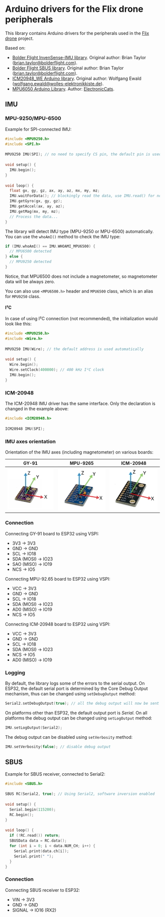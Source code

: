 # Arduino drivers for the Flix drone peripherals

This library contains Arduino drivers for the peripherals used in the [Flix drone](https://github.com/okalachev/flix) project.

Based on:

* [Bolder Flight InvenSense-IMU library](https://github.com/bolderflight/invensense-imu). Original author: Brian Taylor (brian.taylor@bolderflight.com).
* [Bolder Flight SBUS library](https://github.com/bolderflight/sbus). Original author: Brian Taylor (brian.taylor@bolderflight.com).
* [ICM20948_WE Arduino library](https://github.com/wollewald/ICM20948_WE/). Original author: Wolfgang Ewald (wolfgang.ewald@wolles-elektronikkiste.de).
* [MPU6050 Arduino Library](https://github.com/ElectronicCats/mpu6050). Author: [ElectronicCats](https://github.com/ElectronicCats).

## IMU

### MPU-9250/MPU-6500

Example for SPI-connected IMU:

```cpp
#include <MPU9250.h>
#include <SPI.h>

MPU9250 IMU(SPI); // no need to specify CS pin, the default pin is used automatically

void setup() {
  IMU.begin();
}

void loop() {
  float gx, gy, gz, ax, ay, az, mx, my, mz;
  IMU.waitForData(); // blockingly read the data, use IMU.read() for non-blocking read
  IMU.getGyro(gx, gy, gz);
  IMU.getAccel(ax, ay, az);
  IMU.getMag(mx, my, mz);
  // Process the data...
}
```

The library will detect IMU type (MPU-9250 or MPU-6500) automatically. You can use the `whoAmI()` method to check the IMU type:

```cpp
if (IMU.whoAmI() == IMU.WHOAMI_MPU6500) {
  // MPU6500 detected
} else {
  // MPU9250 detected
}
```

Notice, that MPU6500 does not include a magnetometer, so magnetometer data will be always zero.

You can also use `<MPU6500.h>` header and `MPU6500` class, which is an alias for `MPU9250` class.

#### I²C

In case of using I²C connection (not recommended), the initialization would look like this:

```cpp
#include <MPU9250.h>
#include <Wire.h>

MPU9250 IMU(Wire); // the default address is used automatically

void setup() {
  Wire.begin();
  Wire.setClock(400000); // 400 kHz I²C clock
  IMU.begin();
}
```

### ICM-20948

The ICM-20948 IMU driver has the same interface. Only the declaration is changed in the example above:

```cpp
#include <ICM20948.h>

ICM20948 IMU(SPI);
```

### IMU axes orientation

Orientation of the IMU axes (including magnetometer) on various boards:

|GY-91|MPU-9265|ICM-20948|
|-|-|-|
|<img src="img/gy91-axes.svg" width="200" alt="GY-91 axes orientation">|<img src="img/mpu9265-axes.svg" width="200" alt="MPU-9265 axes orientation">|<img src="img/icm20948-axes.svg" width="200" alt="ICM-20948 axes orientation">|

### Connection

Connecting GY-91 board to ESP32 using VSPI:

* 3V3 → 3V3
* GND → GND
* SCL → IO18
* SDA (MOSI) → IO23
* SAO (MISO) → IO19
* NCS → IO5

Connecting MPU-92.65 board to ESP32 using VSPI:

* VCC → 3V3
* GND → GND
* SCL → IO18
* SDA (MOSI) → IO23
* AD0 (MISO) → IO19
* NCS → IO5

Connecting ICM-20948 board to ESP32 using VSPI:

* VCC → 3V3
* GND → GND
* SCL → IO18
* SDA (MOSI) → IO23
* NCS → IO5
* AD0 (MISO) → IO19

### Logging

By default, the library logs some of the errors to the serial output. On ESP32, the default serial port is determined by the Core Debug Output mechanism, thus can be changed using `setDebugOutput` method:

```cpp
Serial2.setDebugOutput(true); // all the debug output will now be sent to Serial2
```

On platforms other than ESP32, the default output port is *Serial*. On all platforms the debug output can be changed using `setLogOutput` method:

```cpp
IMU.setLogOutput(Serial2);
```

The debug output can be disabled using `setVerbosity` method:

```cpp
IMU.setVerbosity(false); // disable debug output
```

## SBUS

Example for SBUS receiver, connected to Serial2:

```cpp
#include <SBUS.h>

SBUS RC(Serial2, true); // Using Serial2, software inversion enabled

void setup() {
  Serial.begin(115200);
  RC.begin();
}

void loop() {
  if (!RC.read()) return;
  SBUSData data = RC.data();
  for (int i = 0; i < data.NUM_CH; i++) {
    Serial.print(data.ch[i]);
    Serial.print(" ");
  }
}
```

### Connection

Connecting SBUS receiver to ESP32:

* VIN → 3V3
* GND → GND
* SIGNAL → IO16 (RX2)
